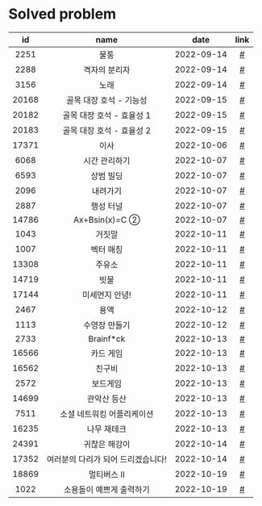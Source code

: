 # Solved problem

|  id   |                name                |    date    |           link            |
| :---: | :--------------------------------: | :--------: | :-----------------------: |
| 2251  |                물통                | 2022-09-14 | [#](https://boj.kr/2251)  |
| 2288  |           격자의 분리자            | 2022-09-14 | [#](https://boj.kr/2288)  |
| 3156  |                노래                | 2022-09-14 | [#](https://boj.kr/3156)  |
| 20168 |      골목 대장 호석 - 기능성       | 2022-09-15 | [#](https://boj.kr/20168) |
| 20182 |     골목 대장 호석 - 효율성 1      | 2022-09-15 | [#](https://boj.kr/20182) |
| 20183 |     골목 대장 호석 - 효율성 2      | 2022-09-15 | [#](https://boj.kr/20183) |
| 17371 |                이사                | 2022-10-06 | [#](https://boj.kr/17371) |
| 6068  |           시간 관리하기            | 2022-10-07 | [#](https://boj.kr/6068)  |
| 6593  |             상범 빌딩              | 2022-10-07 | [#](https://boj.kr/6593)  |
| 2096  |              내려가기              | 2022-10-07 | [#](https://boj.kr/2096)  |
| 2887  |             행성 터널              | 2022-10-07 | [#](https://boj.kr/2887)  |
| 14786 |           Ax+Bsin(x)=C ②           | 2022-10-07 | [#](https://boj.kr/14786) |
| 1043  |               거짓말               | 2022-10-11 | [#](https://boj.kr/1043)  |
| 1007  |             벡터 매칭              | 2022-10-11 | [#](https://boj.kr/1007)  |
| 13308 |               주유소               | 2022-10-11 | [#](https://boj.kr/13308) |
| 14719 |                빗물                | 2022-10-11 | [#](https://boj.kr/14719) |
| 17144 |           미세먼지 안녕!           | 2022-10-11 | [#](https://boj.kr/17144) |
| 2467  |                용액                | 2022-10-12 | [#](https://boj.kr/2467)  |
| 1113  |           수영장 만들기            | 2022-10-12 | [#](https://boj.kr/1113)  |
| 2733  |             Brainf\*ck             | 2022-10-13 | [#](https://boj.kr/2733)  |
| 16566 |             카드 게임              | 2022-10-13 | [#](https://boj.kr/16566) |
| 16562 |               친구비               | 2022-10-13 | [#](https://boj.kr/16562) |
| 2572  |              보드게임              | 2022-10-13 | [#](https://boj.kr/2572)  |
| 14699 |            관악산 등산             | 2022-10-13 | [#](https://boj.kr/14699) |
| 7511  |     소셜 네트워킹 어플리케이션     | 2022-10-13 | [#](https://boj.kr/7511)  |
| 16235 |            나무 재테크             | 2022-10-13 | [#](https://boj.kr/16235) |
| 24391 |           귀찮은 해강이            | 2022-10-14 | [#](https://boj.kr/24391) |
| 17352 | 여러분의 다리가 되어 드리겠습니다! | 2022-10-14 | [#](https://boj.kr/17352) |
| 18869 |             멀티버스 Ⅱ             | 2022-10-19 | [#](https://boj.kr/18869) |
| 1022  |      소용돌이 예쁘게 출력하기      | 2022-10-19 | [#](https://boj.kr/1022)  |
